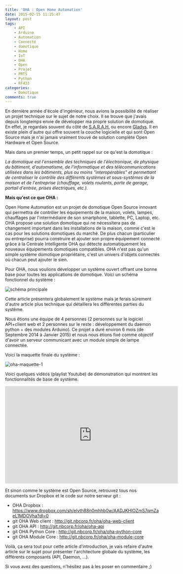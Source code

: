```yaml
---
title: 'OHA : Open Home Automation'
date: 2015-02-15 11:25:47
layout: post
tags:
    - API
    - Arduino
    - Automation
    - Connecté
    - domotique
    - Home
    - IoT
    - OHA
    - Open
    - Projet
    - PRT5
    - Python
    - RF433
categories:
    - Domotique
comments: true
---
```

En dernière année d'école d'ingénieur, nous avions la possibilité de réaliser un projet technique sur le sujet de notre choix. Il se trouve que j'avais depuis longtemps envie de développer ma propre solution de domotique. En effet, je regardais souvent du côté de [S.A.R.A.H.](http://blog.encausse.net/s-a-r-a-h/) ou encore [Gladys](http://gladysproject.com/accueil). Il en existe plein d'autre qui offre souvent la couche logicielle et qui sont Open Source mais je n'ai jamais vraiment trouvé de solution complète Open Hardware et Open Source.

<!--more-->

Mais dans un premier temps, un petit rappel sur ce qu'est la domotique :

*La domotique est l'ensemble des techniques de l'électronique, de physique du bâtiment, d'automatisme, de l'informatique et des télécommunications utilisées dans les bâtiments, plus ou moins "interopérables" et permettant de centraliser le contrôle des différents systèmes et sous-systèmes de la maison et de l'entreprise (chauffage, volets roulants, porte de garage, portail d'entrée, prises électriques, etc.).*

**Mais qu'est ce que OHA :**

Open Home Automation est un projet de domotique Open Source innovant qui permettra de contrôler les équipements de la maison, volets, lampes, chauffages par l'intermédiaire de son smartphone, tablette, PC, Laptop, etc. OHA propose une solution domotique qui ne nécessitera pas de changement important dans les installations de la maison, comme c'est le cas pour les solutions domotiques du marché. De plus chacun (particulier ou entreprise) pourra construire et ajouter son propre équipement connecté grâce à la Centrale Intelligente OHA qui détecte automatiquement les nouveaux équipements domotiques compatibles. OHA n'est pas qu'un simple système domotique propriétaire, c'est un univers d'objets connectés où chacun peut ajouter le sien.


Pour OHA, nous voulions développer un système ouvert offrant une bonne base pour toutes les applications de domotique. Voici un schéma fonctionnel du système :

![schéma principale](/nbcorp-blog/images/schema-principale.png)

Cette article présentera globalement le système mais je ferais sûrement d'autre article plus technique qui détaillera les différentes parties du système.

Nous êtions une équipe de 4 personnes (2 personnes sur le logiciel API+client web et 2 personnes sur le reste : développement du daemon python + des modules Arduino). Ce projet a duré environ 6 mois (de Septembre 2014 à Janvier 2015) et nous nous étions fixé comme objectif d'avoir un serveur communicant avec un module simple de lampe connectée.

Voici la maquette finale du système :

![oha-maquette-1](/nbcorp-blog/images/oha-maquette-1.jpg)

Voici quelques vidéos (playlist Youtube) de démonstration qui montrent les fonctionnalités de base de système.

<iframe allowfullscreen="" frameborder="0" height="315" src="https://www.youtube.com/embed/videoseries?list=PLsTK3RYVBmuDBkJ-arTuKlfv2TFFZgNXX" width="560"></iframe>


Et sinon comme le système est Open Source, retrouvez tous nos documents sur Dropbox et le code sur notre serveur git :

* OHA Dropbox : <https://www.dropbox.com/sh/elvth88n0mhhb0w/AADJKHIOZmS7qmZaeL1MDOVha?dl=0>
* git OHA Web client : <http://git.nbcorp.fr/oha/oha-web-client>
* git OHA API : <http://git.nbcorp.fr/oha/oha-api>
* git OHA Python Core : <http://git.nbcorp.fr/oha/oha-python-core>
* git OHA Module Core : <http://git.nbcorp.fr/oha/oha-module-core>

 Voilà, ça sera tout pour cette article d'introduction, je vais refaire d'autre article sur le sujet pour présenter l'architecture globale du système, les différents composants (API, Daemon, ...).

Si vous avez des questions, n'hésitez pas à les poser en commentaire ;)

